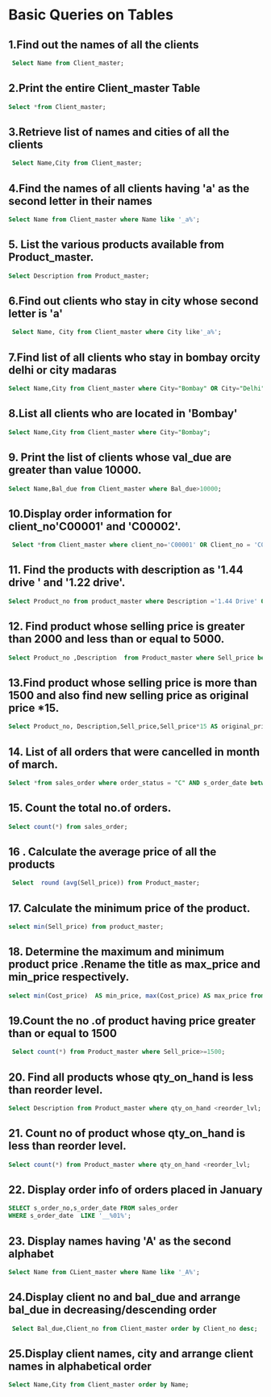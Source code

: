 
# Basic Queries on Tables

## 1.Find out the names of all the clients

```sql
 Select Name from Client_master;
```
## 2.Print the entire Client_master Table
```sql
Select *from Client_master;
```

## 3.Retrieve list of names and cities of all the clients


```sql
 Select Name,City from Client_master;
```

## 4.Find the names of all clients having 'a' as the second letter in their names

```sql
Select Name from Client_master where Name like '_a%';
```

## 5. List the various products available from Product_master.

```sql
Select Description from Product_master;

```
## 6.Find out clients who stay in city whose second letter is 'a'
```sql
 Select Name, City from Client_master where City like'_a%';
```

## 7.Find list of all clients who stay in bombay orcity delhi or city madaras



```sql
Select Name,City from Client_master where City="Bombay" OR City="Delhi" OR City ="Madras";
```

## 8.List all clients who are located in 'Bombay'
```sql
Select Name,City from Client_master where City="Bombay";
```
## 9. Print the list of clients whose val_due are greater than value 10000.

```sql
Select Name,Bal_due from Client_master where Bal_due>10000;
```
## 10.Display order information for client_no'C00001' and 'C00002'.
```sql
 Select *from Client_master where client_no='C00001' OR Client_no = 'C00002';
```
## 11. Find the products with description as '1.44 drive ' and '1.22 drive'.
```sql
Select Product_no from product_master where Description ='1.44 Drive' OR Description = '1.22 Drive';
```

## 12. Find product whose selling price is greater than 2000 and less than or equal to 5000.
```sql
Select Product_no ,Description  from Product_master where Sell_price between 2000 AND 5000;
```
## 13.Find product whose selling price is more than 1500 and also find new selling price as original price *15.
```sql
Select Product_no, Description,Sell_price,Sell_price*15 AS original_price from Product_master where Sell_price >1500;

```
## 14. List of all orders that were cancelled in month of march.
```sql
Select *from sales_order where order_status = "C" AND s_order_date between '1996-03-01' AND '1996-03-31';
```

## 15. Count the total no.of orders.
```sql
Select count(*) from sales_order;
```
## 16 . Calculate the average price of all the products 
```sql
 Select  round (avg(Sell_price)) from Product_master;
```
## 17. Calculate the minimum price of the product.
```sql
select min(Sell_price) from product_master;
```

## 18. Determine the maximum and minimum product price .Rename the title as max_price and min_price respectively.
```sql
select min(Cost_price)  AS min_price, max(Cost_price) AS max_price from product_master;
```
## 19.Count the no .of product having price greater than  or equal to 1500
```sql
 Select count(*) from Product_master where Sell_price>=1500;
```
## 20. Find all products whose qty_on_hand is less than reorder level.
```sql
Select Description from Product_master where qty_on_hand <reorder_lvl;
```
## 21. Count no of product whose qty_on_hand is less than reorder level.
```sql
Select count(*) from Product_master where qty_on_hand <reorder_lvl;
```
## 22. Display order info of orders placed in January
```sql
SELECT s_order_no,s_order_date FROM sales_order
WHERE s_order_date  LIKE '__%01%'; 
```
## 23. Display names having 'A' as the second alphabet
```sql
Select Name from CLient_master where Name like '_A%';
```
## 24.Display client no and bal_due and arrange bal_due in decreasing/descending order
```sql
 Select Bal_due,Client_no from Client_master order by Client_no desc;
 ```
 ## 25.Display client names, city and arrange client names in alphabetical order
```sql
Select Name,City from Client_master order by Name;
```
